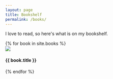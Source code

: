 ```yaml
---
layout: page
title: Bookshelf
permalink: /books/
---
```


<div class="home">

<p>I love to read, so here's what is on my bookshelf.</p>

<div id="shelf">
  <div id="columns">
  {% for book in site.books %}
    <div class="pin">
        <img src="/assets/covers/{{ book.coverphoto }}" />
        <h4>
        {{ book.title }}
        </h4>
    </div>
  {% endfor %}
  </div>
</div>

</div>


